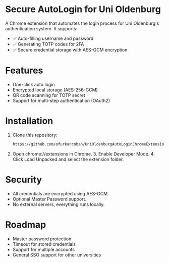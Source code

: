 # Secure AutoLogin for Uni Oldenburg
A Chrome extension that automates the login process for Uni Oldenburg's authentication system. 
It supports:

- ✅ Auto-filling username and password
- ✅ Generating TOTP codes for 2FA
- ✅ Secure credential storage with AES-GCM encryption

# Features
- One-click auto login
- Encrypted local storage (AES-256-GCM)
- QR code scanning for TOTP secret
- Support for multi-step authentication (OAuth2)

# Installation
1. Clone this repository:
   ```bash
   https://github.com/ofurkancoban/UniOldenburgAutoLoginChromeExtension.git
   
2.	Open chrome://extensions in Chrome.
	3.	Enable Developer Mode.
	4.	Click Load Unpacked and select the extension folder.

# Security
- All credentials are encrypted using AES-GCM.
- Optional Master Password support.
- No external servers, everything runs locally.

# Roadmap
- Master password protection
- Timeout for stored credentials
- Support for multiple accounts
- General SSO support for other universities